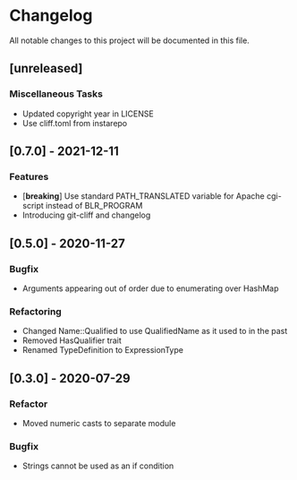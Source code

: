 # Changelog
All notable changes to this project will be documented in this file.

## [unreleased]

### Miscellaneous Tasks

- Updated copyright year in LICENSE
- Use cliff.toml from instarepo

## [0.7.0] - 2021-12-11

### Features

- [**breaking**] Use standard PATH_TRANSLATED variable for Apache cgi-script instead of BLR_PROGRAM
- Introducing git-cliff and changelog

## [0.5.0] - 2020-11-27

### Bugfix

- Arguments appearing out of order due to enumerating over HashMap

### Refactoring

- Changed Name::Qualified to use QualifiedName as it used to in the past
- Removed HasQualifier trait
- Renamed TypeDefinition to ExpressionType

## [0.3.0] - 2020-07-29

### Refactor

- Moved numeric casts to separate module

### Bugfix

- Strings cannot be used as an if condition

<!-- generated by git-cliff -->
